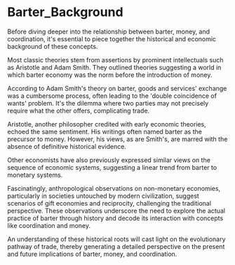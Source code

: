 # Barter_Background

Before diving deeper into the relationship between barter, money, and coordination, it's essential to piece together the historical and economic background of these concepts. 

Most classic theories stem from assertions by prominent intellectuals such as Aristotle and Adam Smith. They outlined theories suggesting a world in which barter economy was the norm before the introduction of money. 

According to Adam Smith's theory on barter, goods and services' exchange was a cumbersome process, often leading to the 'double coincidence of wants' problem. It's the dilemma where two parties may not precisely require what the other offers, complicating trade.

Aristotle, another philosopher credited with early economic theories, echoed the same sentiment. His writings often named barter as the precursor to money. However, his views, as are Smith's, are marred with the absence of definitive historical evidence.

Other economists have also previously expressed similar views on the sequence of economic systems, suggesting a linear trend from barter to monetary systems. 

Fascinatingly, anthropological observations on non-monetary economies, particularly in societies untouched by modern civilization, suggest scenarios of gift economies and reciprocity, challenging the traditional perspective. These observations underscore the need to explore the actual practice of barter through history and decode its interaction with concepts like coordination and money. 

An understanding of these historical roots will cast light on the evolutionary pathway of trade, thereby generating a detailed perspective on the present and future implications of barter, money, and coordination.